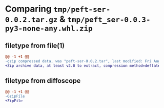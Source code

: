 # Comparing `tmp/peft-ser-0.0.2.tar.gz` & `tmp/peft_ser-0.0.3-py3-none-any.whl.zip`

## filetype from file(1)

```diff
@@ -1 +1 @@
-gzip compressed data, was "peft-ser-0.0.2.tar", last modified: Fri Aug  4 05:46:41 2023, max compression
+Zip archive data, at least v2.0 to extract, compression method=deflate
```

## filetype from diffoscope

```diff
@@ -1 +1 @@
-GzipFile
+ZipFile
```

